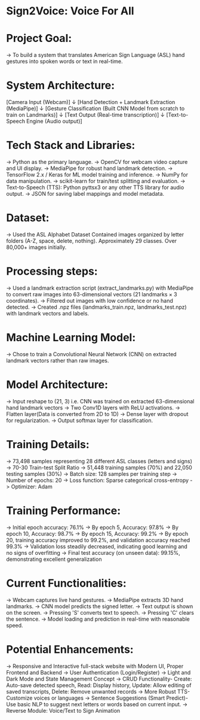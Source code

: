 # Sign2Voice: Voice For All


# Project Goal:
-> To build a system that translates American Sign Language (ASL) hand gestures into spoken words or text in real-time.


# System Architecture:
[Camera Input (Webcam)]
        ↓
[Hand Detection + Landmark Extraction (MediaPipe)]
        ↓
[Gesture Classification (Built CNN Model from scratch to train on Landmarks)]
        ↓
[Text Output (Real-time transcription)]
        ↓
[Text-to-Speech Engine (Audio output)]


# Tech Stack and Libraries:
-> Python as the primary language.
-> OpenCV for webcam video capture and UI display.
-> MediaPipe for robust hand landmark detection.
-> TensorFlow 2.x / Keras for ML model training and inference.
-> NumPy for data manipulation.
-> scikit-learn for train/test splitting and evaluation.
-> Text-to-Speech (TTS): Python pyttsx3 or any other TTS library for audio output.
-> JSON for saving label mappings and model metadata.


# Dataset:
-> Used the ASL Alphabet Dataset
            Contained images organized by letter folders (A-Z, space, delete, nothing).
            Approximately 29 classes.
            Over 80,000+ images initially.


# Processing steps:
-> Used a landmark extraction script (extract_landmarks.py) with MediaPipe to convert raw images into 63-dimensional vectors (21 landmarks × 3 coordinates).
-> Filtered out images with low confidence or no hand detected.
-> Created .npz files (landmarks_train.npz, landmarks_test.npz) with landmark vectors and labels.


# Machine Learning Model:
-> Chose to train a Convolutional Neural Network (CNN) on extracted landmark vectors rather than raw images.


# Model Architecture:
-> Input reshape to (21, 3) i.e. CNN was trained on extracted 63-dimensional hand landmark vectors
-> Two Conv1D layers with ReLU activations.
-> Flatten layer(Data is converted from 2D to 1D)
-> Dense layer with dropout for regularization.
-> Output softmax layer for classification.


# Training Details:
-> 73,498 samples representing 28 different ASL classes (letters and signs)
-> 70-30 Train-test Split Ratio -> 51,448 training samples (70%) and 22,050 testing samples (30%)
-> Batch size: 128 samples per training step
-> Number of epochs: 20
-> Loss function: Sparse categorical cross-entropy
-> Optimizer: Adam


# Training Performance:
-> Initial epoch accuracy: 76.1% 
-> By epoch 5, Accuracy: 97.8%
-> By epoch 10, Accuracy: 98.7%
-> By epoch 15, Accuracy: 99.2%
-> By epoch 20, training accuracy improved to 99.2%, and validation accuracy reached 99.3%
-> Validation loss steadily decreased, indicating good learning and no signs of overfitting
-> Final test accuracy (on unseen data): 99.15%, demonstrating excellent generalization


# Current Functionalities: 
-> Webcam captures live hand gestures.
-> MediaPipe extracts 3D hand landmarks.
-> CNN model predicts the signed letter.
-> Text output is shown on the screen.
-> Pressing 'S' converts text to speech.
-> Pressing 'C' clears the sentence.
-> Model loading and prediction in real-time with reasonable speed.


# Potential Enhancements:
-> Responsive and Interactive full-stack website with Modern UI, Proper Frontend and Backend
-> User Authentication (Login/Register)
-> Light and Dark Mode and State Management Concept
-> CRUD Functionality- 
    Create: Auto-save detected speech, 
    Read: Display history, 
    Update: Allow editing of saved transcripts, 
    Delete: Remove unwanted records
-> More Robust TTS- Customize voices or languages
-> Sentence Suggestions (Smart Predict)- Use basic NLP to suggest next letters or words based on current input.
-> Reverse Module: Voice/Text to Sign Animation 